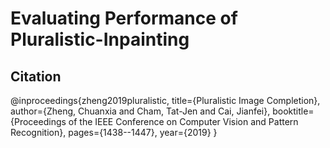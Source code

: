 # Evaluating Performance of Pluralistic-Inpainting

## Citation
@inproceedings{zheng2019pluralistic,
  title={Pluralistic Image Completion},
  author={Zheng, Chuanxia and Cham, Tat-Jen and Cai, Jianfei},
  booktitle={Proceedings of the IEEE Conference on Computer Vision and Pattern Recognition},
  pages={1438--1447},
  year={2019}
}
